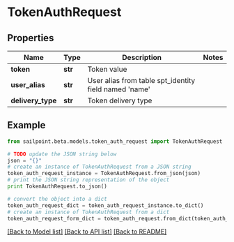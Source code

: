 # TokenAuthRequest


## Properties
Name | Type | Description | Notes
------------ | ------------- | ------------- | -------------
**token** | **str** | Token value | 
**user_alias** | **str** | User alias from table spt_identity field named &#39;name&#39; | 
**delivery_type** | **str** | Token delivery type | 

## Example

```python
from sailpoint.beta.models.token_auth_request import TokenAuthRequest

# TODO update the JSON string below
json = "{}"
# create an instance of TokenAuthRequest from a JSON string
token_auth_request_instance = TokenAuthRequest.from_json(json)
# print the JSON string representation of the object
print TokenAuthRequest.to_json()

# convert the object into a dict
token_auth_request_dict = token_auth_request_instance.to_dict()
# create an instance of TokenAuthRequest from a dict
token_auth_request_form_dict = token_auth_request.from_dict(token_auth_request_dict)
```
[[Back to Model list]](../README.md#documentation-for-models) [[Back to API list]](../README.md#documentation-for-api-endpoints) [[Back to README]](../README.md)


